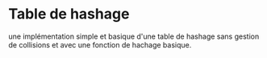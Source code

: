 # Table de hashage
une implémentation simple et basique d'une table de hashage sans gestion de collisions et avec une fonction de hachage basique.